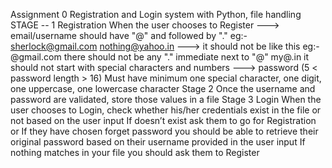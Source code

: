 Assignment 0
Registration and Login system with Python, file handling
STAGE -- 1
Registration
When the user chooses to Register
---> email/username should have "@" and
followed by "."
eg:- sherlock@gmail.com
nothing@yahoo.in
---> it should not be like this
eg:- @gmail.com
there should not be any "." immediate next
to "@"
my@.in
it should not start with special characters
and numbers
---> password (5 < password length > 16)
Must have minimum one special character,
one digit,
one uppercase,
one lowercase character
Stage 2
Once the username and password are validated,
store those values in a file
Stage 3
Login
When the user chooses to Login, check whether
his/her credentials exist in the file or not based on
the user input
If doesn’t exist ask them to go for Registration or
If they have chosen forget password you should be
able to retrieve their original password based on
their username provided in the user input
If nothing matches in your file you should ask them
to Register